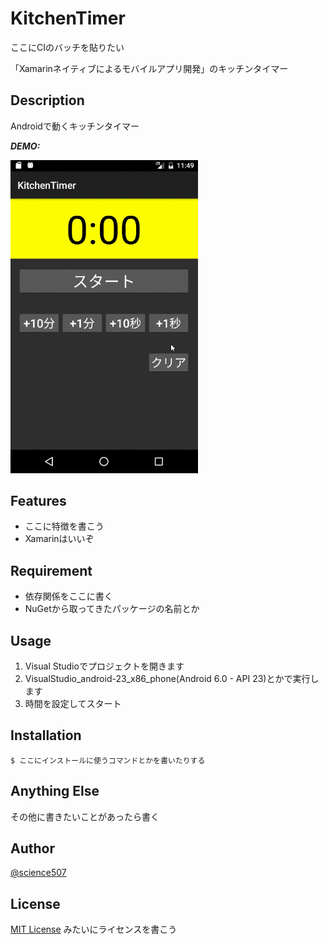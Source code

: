 # KitchenTimer

ここにCIのバッチを貼りたい

「Xamarinネイティブによるモバイルアプリ開発」のキッチンタイマー

## Description

Androidで動くキッチンタイマー

***DEMO:***

<img src="demo.gif" width="300px">

## Features

- ここに特徴を書こう
- Xamarinはいいぞ

## Requirement

- 依存関係をここに書く
- NuGetから取ってきたパッケージの名前とか

## Usage

1. Visual Studioでプロジェクトを開きます
2. VisualStudio_android-23_x86_phone(Android 6.0 - API 23)とかで実行します
3. 時間を設定してスタート

## Installation

    $ ここにインストールに使うコマンドとかを書いたりする

## Anything Else

その他に書きたいことがあったら書く

## Author

[@science507](https://twitter.com/science507)

## License
[MIT License](LICENSE) みたいにライセンスを書こう